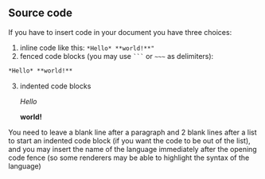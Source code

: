 Source code
-----------

If you have to insert code in your document you have three choices:

 1. inline code like this: `*Hello* **world!**"`
 2. fenced code blocks (you may use ` ``` ` or `~~~`
   as delimiters):
``` markdown
*Hello* **world!**
```
 3. indented code blocks


    *Hello*

    **world!**

You need to leave a blank line after a paragraph and 2 blank lines after a list to start an indented code block (if you want the code to be out of the list), and you may insert the name of the language immediately after the opening code fence (so some renderers may be able to highlight the syntax of the language)
